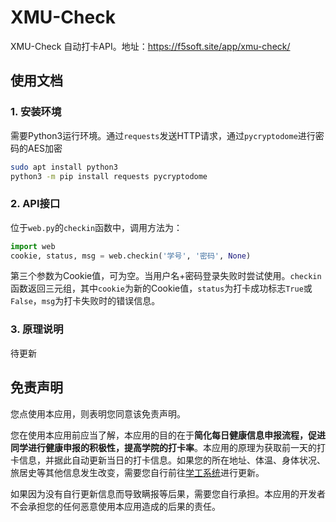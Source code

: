 # XMU-Check

XMU-Check 自动打卡API。地址：https://f5soft.site/app/xmu-check/

## 使用文档

### 1. 安装环境

需要Python3运行环境。通过`requests`发送HTTP请求，通过`pycryptodome`进行密码的AES加密

```bash
sudo apt install python3
python3 -m pip install requests pycryptodome
```

### 2. API接口

位于`web.py`的`checkin`函数中，调用方法为：

```python
import web
cookie, status, msg = web.checkin('学号', '密码', None)
```

第三个参数为Cookie值，可为空。当用户名+密码登录失败时尝试使用。`checkin`函数返回三元组，其中`cookie`为新的Cookie值，`status`为打卡成功标志`True`或`False`，`msg`为打卡失败时的错误信息。

### 3. 原理说明

待更新

## 免责声明

您点使用本应用，则表明您同意该免责声明。

您在使用本应用前应当了解，本应用的目的在于**简化每日健康信息申报流程，促进同学进行健康申报的积极性，提高学院的打卡率**。本应用的原理为获取前一天的打卡信息，并据此自动更新当日的打卡信息。如果您的所在地址、体温、身体状况、旅居史等其他信息发生改变，需要您自行前往[学工系统](https://xmuxg.xmu.edu.cn/app/214)进行更新。

如果因为没有自行更新信息而导致瞒报等后果，需要您自行承担。本应用的开发者不会承担您的任何恶意使用本应用造成的后果的责任。